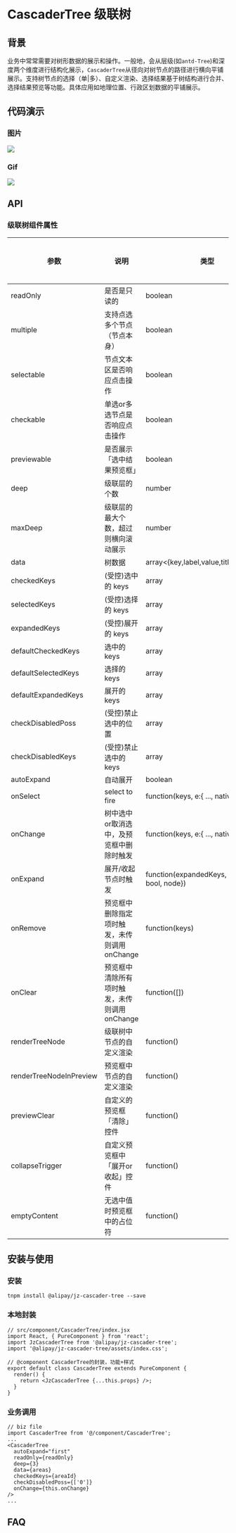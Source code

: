 # CascaderTree 级联树

[]()<a name="8e1b944f"></a>
## 背景

业务中常常需要对树形数据的展示和操作。一般地，会从层级(如`antd-Tree`)和深度两个维度进行结构化展示，`CascaderTree`从径向对树节点的路径进行横向平铺展示。支持树节点的选择（单|多）、自定义渲染、选择结果基于树结构进行合并、选择结果预览等功能。具体应用如地理位置、行政区划数据的平铺展示。

[]()<a name="da441097"></a>
## 代码演示

[]()<a name="20def794"></a>
### 图片

![](https://intranetproxy.alipay.com/skylark/lark/0/2019/png/15078/1546484995319-ba7ad758-bc02-4d92-8047-51e4197fb943.png#alt=undefined)

<a name="Gif"></a>
### Gif

![](https://intranetproxy.alipay.com/skylark/lark/0/2019/gif/15078/1546487518271-375cad5f-6054-4d6c-a641-d21818bc4aeb.gif#alt=areaTree.gif)

<a name="API"></a>
## API

[]()<a name="f5a616d8"></a>
### 级联树组件属性

| 参数 | 说明 | 类型 | 默认值 | 是否必传 |
| --- | --- | --- | --- | --- |
| readOnly | 是否是只读的 | boolean | false | 否 |
| multiple | 支持点选多个节点（节点本身） | boolean | true | 否 |
| selectable | 节点文本区是否响应点击操作 | boolean | true | 否 |
| checkable | 单选or多选节点是否响应点击操作 | boolean | true | 否 |
| previewable | 是否展示「选中结果预览框」 | boolean | true | 否 |
| deep | 级联层的个数 | number | 3 | 否 |
| maxDeep | 级联层的最大个数，超过则横向滚动展示 | number | 3 | 否 |
| data | 树数据 | array<{key,label,value,title,children}> | [] | 是 |
| checkedKeys | (受控)选中的 keys | array | [] | 否 |
| selectedKeys | (受控)选择的 keys | array | [] | 否 |
| expandedKeys | (受控)展开的 keys | array | [] | 否 |
| defaultCheckedKeys | 选中的 keys | array | [] | 否 |
| defaultSelectedKeys | 选择的 keys | array | [] | 否 |
| defaultExpandedKeys | 展开的 keys | array | [] | 否 |
| checkDisabledPoss | (受控)禁止选中的位置 | array | [] | 否 |
| checkDisabledKeys | (受控)禁止选中的keys | array | [] | 否 |
| autoExpand | 自动展开 | boolean | true | 否 |
| onSelect | select to fire | function(keys, e:{ ..., nativeEvent}) | - | 否 |
| onChange | 树中选中or取消选中，及预览框中删除时触发 | function(keys, e:{ ..., nativeEvent}) | - | 否 |
| onExpand | 展开/收起节点时触发 | function(expandedKeys, {expanded: bool, node}) | - | 否 |
| onRemove | 预览框中删除指定项时触发，未传则调用onChange | function(keys) | - | 否 |
| onClear | 预览框中清除所有项时触发，未传则调用onChange | function([]) | - | 否 |
| renderTreeNode | 级联树中节点的自定义渲染 | function() | - | 否 |
| renderTreeNodeInPreview | 预览框中节点的自定义渲染 | function() | - | 否 |
| previewClear | 自定义的预览框「清除」控件 | function() | - | 否 |
| collapseTrigger | 自定义预览框中「展开or收起」控件 | function() | - | 否 |
| emptyContent | 无选中值时预览框中的占位符 | function() | - | 否 |


[]()<a name="344b497b"></a>
## 安装与使用

[]()<a name="e655a410"></a>
### 安装

```
tnpm install @alipay/jz-cascader-tree --save
```

[]()<a name="f58e8aa9"></a>
### 本地封装

```
// src/component/CascaderTree/index.jsx
import React, { PureComponent } from 'react';
import JzCascaderTree from '@alipay/jz-cascader-tree';
import '@alipay/jz-cascader-tree/assets/index.css';

// @component CascaderTree的封装，功能+样式
export default class CascaderTree extends PureComponent {
  render() {
    return <JzCascaderTree {...this.props} />;
  }
}
```

[]()<a name="54fb7b93"></a>
### 业务调用

```
// biz file
import CascaderTree from '@/component/CascaderTree';
...
<CascaderTree
  autoExpand="first"
  readOnly={readOnly}
  deep={3}
  data={areas}
  checkedKeys={areaId}
  checkDisabledPoss={['0']}
  onChange={this.onChange}
/>
...
```

<a name="FAQ"></a>
## FAQ
